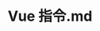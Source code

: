 ---
layout: post
title: Vue 指令.md
categories: [cate1, cate2]
description: some word here
keywords: keyword1, keyword2
mermaid: false
sequence: false
flow: false
mathjax: false
mindmap: false
mindmap2: false
---